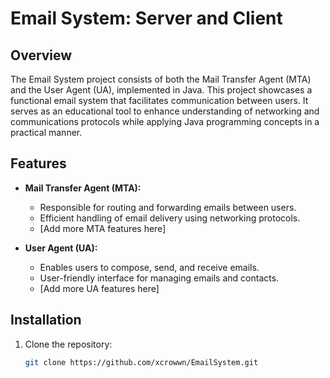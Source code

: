 # Email System: Server and Client


## Overview

The Email System project consists of both the Mail Transfer Agent (MTA) and the User Agent (UA), implemented in Java. This project showcases a functional email system that facilitates communication between users. It serves as an educational tool to enhance understanding of networking and communications protocols while applying Java programming concepts in a practical manner.

## Features

- **Mail Transfer Agent (MTA):**
  - Responsible for routing and forwarding emails between users.
  - Efficient handling of email delivery using networking protocols.
  - [Add more MTA features here]

- **User Agent (UA):**
  - Enables users to compose, send, and receive emails.
  - User-friendly interface for managing emails and contacts.
  - [Add more UA features here]

## Installation

1. Clone the repository:

   ```bash
   git clone https://github.com/xcrowwn/EmailSystem.git
